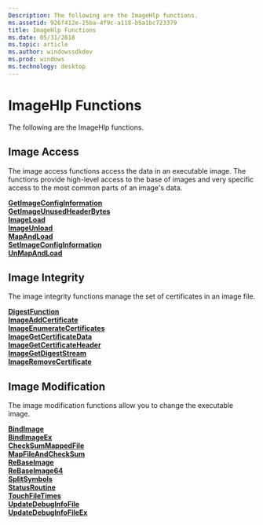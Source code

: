 ```yaml
---
Description: The following are the ImageHlp functions.
ms.assetid: 926f412e-25ba-4f9c-a118-b5a1bc723379
title: ImageHlp Functions
ms.date: 05/31/2018
ms.topic: article
ms.author: windowssdkdev
ms.prod: windows
ms.technology: desktop
---
```


# ImageHlp Functions

The following are the ImageHlp functions.

## Image Access

The image access functions access the data in an executable image. The functions provide high-level access to the base of images and very specific access to the most common parts of an image's data.

<dl>

[**GetImageConfigInformation**](/windows/win32/Imagehlp/nf-imagehlp-getimageconfiginformation?branch=master)  
[**GetImageUnusedHeaderBytes**](/windows/win32/Imagehlp/nf-imagehlp-getimageunusedheaderbytes?branch=master)  
[**ImageLoad**](/windows/win32/Imagehlp/nf-imagehlp-imageload?branch=master)  
[**ImageUnload**](/windows/win32/Imagehlp/nf-imagehlp-imageunload?branch=master)  
[**MapAndLoad**](/windows/win32/Imagehlp/nf-imagehlp-mapandload?branch=master)  
[**SetImageConfigInformation**](/windows/win32/Imagehlp/nf-imagehlp-setimageconfiginformation?branch=master)  
[**UnMapAndLoad**](/windows/win32/Imagehlp/nf-imagehlp-unmapandload?branch=master)  
</dl>

## Image Integrity

The image integrity functions manage the set of certificates in an image file.

<dl>

[**DigestFunction**](/windows/win32/Imagehlp/nc-imagehlp-digest_function?branch=master)  
[**ImageAddCertificate**](/windows/win32/Imagehlp/nf-imagehlp-imageaddcertificate?branch=master)  
[**ImageEnumerateCertificates**](/windows/win32/Imagehlp/nf-imagehlp-imageenumeratecertificates?branch=master)  
[**ImageGetCertificateData**](/windows/win32/Imagehlp/nf-imagehlp-imagegetcertificatedata?branch=master)  
[**ImageGetCertificateHeader**](/windows/win32/Imagehlp/nf-imagehlp-imagegetcertificateheader?branch=master)  
[**ImageGetDigestStream**](/windows/win32/Imagehlp/nf-imagehlp-imagegetdigeststream?branch=master)  
[**ImageRemoveCertificate**](/windows/win32/Imagehlp/nf-imagehlp-imageremovecertificate?branch=master)  
</dl>

## Image Modification

The image modification functions allow you to change the executable image.

<dl>

[**BindImage**](/windows/win32/Imagehlp/nf-imagehlp-bindimage?branch=master)  
[**BindImageEx**](/windows/win32/Imagehlp/nf-imagehlp-bindimageex?branch=master)  
[**CheckSumMappedFile**](/windows/win32/Imagehlp/nf-imagehlp-checksummappedfile?branch=master)  
[**MapFileAndCheckSum**](/windows/win32/Imagehlp/nf-imagehlp-mapfileandchecksuma?branch=master)  
[**ReBaseImage**](/windows/win32/Imagehlp/nf-imagehlp-rebaseimage?branch=master)  
[**ReBaseImage64**](/windows/win32/Imagehlp/nf-imagehlp-rebaseimage64?branch=master)  
[**SplitSymbols**](/windows/win32/Imagehlp/nf-imagehlp-splitsymbols?branch=master)  
[**StatusRoutine**](/windows/win32/Imagehlp/nc-imagehlp-pimagehlp_status_routine?branch=master)  
[**TouchFileTimes**](/windows/win32/Imagehlp/nf-imagehlp-touchfiletimes?branch=master)  
[**UpdateDebugInfoFile**](/windows/win32/Imagehlp/nf-imagehlp-updatedebuginfofile?branch=master)  
[**UpdateDebugInfoFileEx**](/windows/win32/Imagehlp/nf-imagehlp-updatedebuginfofileex?branch=master)  
</dl>

 

 



